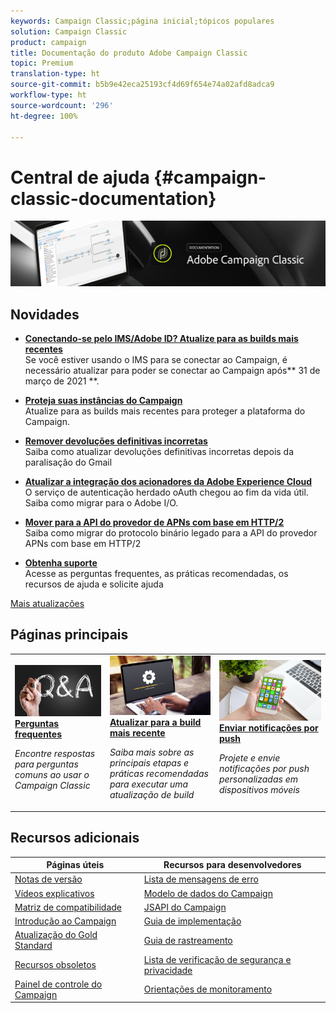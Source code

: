 ```yaml
---
keywords: Campaign Classic;página inicial;tópicos populares
solution: Campaign Classic
product: campaign
title: Documentação do produto Adobe Campaign Classic
topic: Premium
translation-type: ht
source-git-commit: b5b9e42eca25193cf4d69f654e74a02afd8adca9
workflow-type: ht
source-wordcount: '296'
ht-degree: 100%

---
```



# Central de ajuda {#campaign-classic-documentation}

![](platform/using/assets/do-not-localize/banner_acc_doc.jpg)

## Novidades

* **[Conectando-se pelo IMS/Adobe ID? Atualize para as builds mais recentes](integrations/using/about-adobe-id.md)**<br/> Se você estiver usando o IMS para se conectar ao Campaign, é necessário atualizar para poder se conectar ao Campaign após** 31 de março de 2021 **.

* **[Proteja suas instâncias do Campaign](https://helpx.adobe.com/campaign/kb/gold-standard-upgrade.html)**<br/> Atualize para as builds mais recentes para proteger a plataforma do Campaign.

* **[Remover devoluções definitivas incorretas](https://helpx.adobe.com/campaign/kb/update-bounce-qualification.html)**<br/> Saiba como atualizar devoluções definitivas incorretas depois da paralisação do Gmail

* **[Atualizar a integração dos acionadores da Adobe Experience Cloud](integrations/using/configuring-adobe-io.md)**<br/> O serviço de autenticação herdado oAuth chegou ao fim da vida útil. Saiba como migrar para o Adobe I/O.

* **[Mover para a API do provedor de APNs com base em HTTP/2](https://helpx.adobe.com/br/campaign/kb/migrate-to-apns-http2.html)**<br/> Saiba como migrar do protocolo binário legado para a API do provedor APNs com base em HTTP/2

* **[Obtenha suporte](https://helpx.adobe.com/br/campaign/kb/ac-support.html)**<br/> Acesse as perguntas frequentes, as práticas recomendadas, os recursos de ajuda e solicite ajuda

[Mais atualizações](/help/rn/using/documentation-updates.md)

## Páginas principais

<table>
<tr>
  <td>
    <a href="platform/using/common-questions.md">
      <img alt="Perguntas frequentes" src="platform/using/assets/FAQ.png"/>
    </a>
    <div>
      <a href="platform/using/common-questions.md">
    <strong>Perguntas frequentes</strong>
    </a>
    </div>
    <p>
    <em>Encontre respostas para perguntas comuns ao usar o Campaign Classic</em>
    <p>
  </td>
   <td>
    <a href="production/using/build-upgrade.md">
      <img alt="Atualização da build" src="platform/using/assets/upgrade.png" />
    </a>
    <div>
      <a href="production/using/build-upgrade.md">
    <strong>Atualizar para a build mais recente</strong>
    </a>
    </div>
    <p>
    <em>Saiba mais sobre as principais etapas e práticas recomendadas para executar uma atualização de build</em>
    <p>
  </td>
  <td>
    <a href="delivery/using/creating-notifications.md">
       <img alt="Notificações por push" src="platform/using/assets/push.png" />
    </a>
    <div>
       <a href="delivery/using/creating-notifications.md">
    <strong>Enviar notificações por push</strong>
    </a>
    </div>
    <p>
    <em>Projete e envie notificações por push personalizadas em dispositivos móveis</em>
    <p>
  </td>
</tr>
</table>

## Recursos adicionais

| Páginas úteis | Recursos para desenvolvedores |
|---|---|
| [Notas de versão](/help/rn/using/latest-release.md) | [Lista de mensagens de erro](https://docs.adobe.com/content/help/en/campaign-classic/technicalresources/error_messages/error_codes.html) |
| [Vídeos explicativos](https://experienceleague.adobe.com/docs/campaign-classic-learn/tutorials/overview.html?lang=pt-BR) | [Modelo de dados do Campaign](configuration/using/about-data-model.md) |
| [Matriz de compatibilidade](rn/using/compatibility-matrix.md) | [JSAPI do Campaign](https://docs.adobe.com/content/help/en/campaign-classic/technicalresources/api/p-1.html) |
| [Introdução ao Campaign](platform/using/about-adobe-campaign-classic.md) | [Guia de implementação](https://helpx.adobe.com/br/campaign/kb/acc-implementation.html) |
| [Atualização do Gold Standard ](https://helpx.adobe.com/br/campaign/kb/gold-standard.html) | [Guia de rastreamento](https://helpx.adobe.com/br/campaign/kb/acc-tracking.html) |
| [Recursos obsoletos](rn/using/deprecated-features.md) | [Lista de verificação de segurança e privacidade](https://helpx.adobe.com/br/campaign/kb/acc-security.html) |
| [Painel de controle do Campaign](https://experienceleague.adobe.com/docs/control-panel/using/control-panel-home.html?lang=pt-BR) | [Orientações de monitoramento](production/using/monitoring-guidelines.md) |
